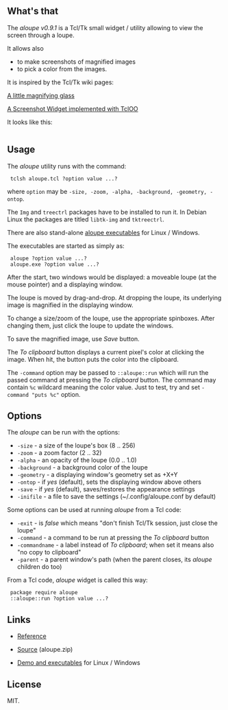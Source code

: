 ## What's that

The *aloupe v0.9.1* is a Tcl/Tk small widget / utility allowing to view the screen through a loupe.

It allows also

  * to make screenshots of magnified images
  * to pick a color from the images.

It is inspired by the Tcl/Tk wiki pages:

   [A little magnifying glass](https://wiki.tcl-lang.org/page/A+little+magnifying+glass)

   [A Screenshot Widget implemented with TclOO](https://wiki.tcl-lang.org/page/A+Screenshot+Widget+implemented+with+TclOO)

It looks like this:

<img src="https://aplsimple.github.io/en/tcl/aloupe/files/aloupe.png" class="media" alt="">

## Usage

The *aloupe* utility runs with the command:

     tclsh aloupe.tcl ?option value ...?

where `option` may be `-size, -zoom, -alpha, -background, -geometry, -ontop`.

The `Img` and `treectrl` packages have to be installed to run it. In Debian Linux the packages are titled `libtk-img` and `tktreectrl`.

There are also stand-alone [aloupe executables](https://github.com/aplsimple/aloupe/releases) for Linux / Windows.

The executables are started as simply as:

     aloupe ?option value ...?
     aloupe.exe ?option value ...?

After the start, two windows would be displayed: a moveable loupe (at the mouse pointer) and a displaying window.

The loupe is moved by drag-and-drop. At dropping the loupe, its underlying image is magnified in the displaying window.

To change a size/zoom of the loupe, use the appropriate spinboxes. After changing them, just click the loupe to update the windows.

To save the magnified image, use *Save* button.

The *To clipboard* button displays a current pixel's color at clicking the image. When hit, the button puts the color into the clipboard.

The `-command` option may be passed to `::aloupe::run` which will run the passed command at pressing the *To clipboard* button. The command may contain `%c` wildcard meaning the color value. Just to test, try and set `-command "puts %c"` option.

## Options

The *aloupe* can be run with the options:

  * `-size` - a size of the loupe's box (8 .. 256)
  * `-zoom` - a zoom factor (2 .. 32)
  * `-alpha` - an opacity of the loupe (0.0 .. 1.0)
  * `-background` - a background color of the loupe
  * `-geometry` - a displaying window's geometry set as +X+Y
  * `-ontop` - if *yes* (default), sets the displaying window above others
  * `-save` - if *yes* (default), saves/restores the appearance settings
  * `-inifile` - a file to save the settings (~/.config/aloupe.conf by default)

Some options can be used at running *aloupe* from a Tcl code:

  * `-exit` - is *false* which means "don't finish Tcl/Tk session, just close the loupe"
  * `-command` - a command to be run at pressing the *To clipboard* button
  * `-commandname` - a label instead of *To clipboard*; when set it means also "no copy to clipboard"
  * `-parent` - a parent window's path (when the parent closes, its *aloupe* children do too)

From a Tcl code, *aloupe* widget is called this way:

     package require aloupe
     ::aloupe::run ?option value ...?

## Links

  * [Reference](https://aplsimple.github.io/en/tcl/aloupe/aloupe.html)

  * [Source](https://chiselapp.com/user/aplsimple/repository/aloupe/download) (aloupe.zip)

  * [Demo and executables](https://github.com/aplsimple/aloupe/releases) for Linux / Windows

## License

MIT.
